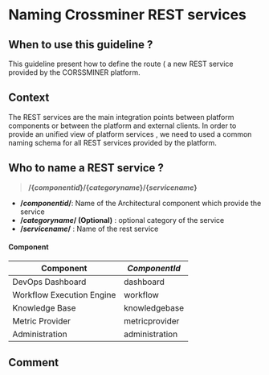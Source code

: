
# Naming Crossminer REST services

## When to use this guideline ? 
This guideline present how to define the route (  a new REST service provided by the CORSSMINER platform.

## Context
The REST services are the main integration points between platform components or between the platform and external clients. In order to provide an unified view of  platform services , we need to used a common naming schema for all REST services provided by the platform.

## Who to name a REST service ?

> **/{_componentid_}/{_categoryname_}/{_servicename_}**

* **/_componentid_/**: Name of the Architectural component which provide the service
* **/_categoryname_/ (Optional)** : optional category of the service
* **/_servicename_/** : Name of the rest service

#### Component
Component    | _ComponentId_
------------ | -------------
DevOps Dashboard | dashboard
Workflow Execution Engine | workflow
Knowledge Base | knowledgebase
Metric Provider | metricprovider
Administration | administration






## Comment
